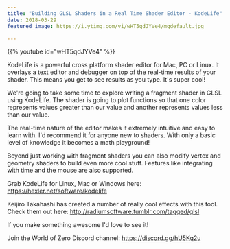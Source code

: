 ```yaml
---
title: "Building GLSL Shaders in a Real Time Shader Editor - KodeLife"
date: 2018-03-29
featured_image: https://i.ytimg.com/vi/wHT5qdJYVe4/mqdefault.jpg

---
```


{{% youtube id="wHT5qdJYVe4" %}}

KodeLife is a powerful cross platform shader editor for Mac, PC or Linux. It overlays a text editor and debugger on top of the real-time results of your shader. This means you get to see results as you type. It's super cool!

We're going to take some time to explore writing a fragment shader in GLSL using KodeLife. The shader is going to plot functions so that one color represents values greater than our value and another represents values less than our value.

The real-time nature of the editor makes it extremely intuitive and easy to learn with. I'd recommend it for anyone new to shaders. With only a basic level of knowledge it becomes a math playground!

Beyond just working with fragment shaders you can also modify vertex and geometry shaders to build even more cool stuff. Features like integrating with time and the mouse are also supported.

Grab KodeLife for Linux, Mac or Windows here: https://hexler.net/software/kodelife

Keijiro Takahashi has created a number of really cool effects with this tool. Check them out here: http://radiumsoftware.tumblr.com/tagged/glsl

If you make something awesome I'd love to see it!

Join the World of Zero Discord channel: https://discord.gg/hU5Kq2u